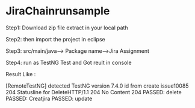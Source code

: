 # JiraChainrunsample

Step1: Download zip file extract in your local path

Step2: then import the project in eclipse

Step3: src/main/java--> Package name-->Jira Assignment

Step4: run as TestNG Test and Got reult in console

Result Like :

[RemoteTestNG] detected TestNG version 7.4.0
id from create issue10085
204
Statusline for DeleteHTTP/1.1 204 No Content
204
PASSED: delete
PASSED: Creatjira
PASSED: update



